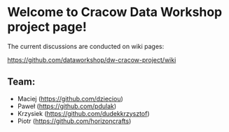 # Welcome to Cracow Data Workshop project page!

The current discussions are conducted on wiki pages:

https://github.com/dataworkshop/dw-cracow-project/wiki

## Team:
- Maciej (https://github.com/dzieciou)
- Paweł (https://github.com/pdulak)
- Krzysiek (https://github.com/dudekkrzysztof)
- Piotr (https://github.com/horizoncrafts)

